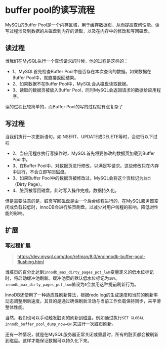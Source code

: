 # buffer pool的读写流程

MySQL的Buffer Pool是一个内存区域，用于缓存数据页，从而提高查询性能。读写过程涉及到数据的从磁盘到内存的读取，以及在内存中的修改和写回磁盘。

## 读过程

当我们在MySQL执行一个查询请求的时候，他的过程是这样的：

- 1、MySQL首先检查Buffer Pool中是否存在本次查询的数据。如果数据在Buffer Pool中，就直接返回结果。
- 2、如果数据不在Buffer Pool中，MySQL会从磁盘读取数据。
- 3、读取的数据页被放入Buffer Pool，同时MySQL会返回请求的数据给应用程序。

读的过程比较简单的，而Buffer Pool的写的过程就有点复杂了

## 写过程

当我们执行一次更新语句，如INSERT、UPDATE或DELETE等时，会进行以下过程

- 2、当应用程序执行写操作时，MySQL首先将要修改的数据页加载到Buffer Pool中。
- 3、在Buffer Pool中，对数据页进行修改，以满足写请求。这些修改只在内存中进行，不会立即写回磁盘。
- 3、如果Buffer Pool中的数据页被修改过，MySQL会将这个页标记为`脏页`（Dirty Page）。
- 4、脏页被写回磁盘，此时写入操作完成，数据持久化。

但是需要注意的是，脏页写回磁盘是由一个后台线程进行的，在MySQL服务器空闲或负载较低时，InnoDB会进行脏页刷盘，以减少对用户线程的影响，降低对性能的影响。


## 扩展

### 写过程扩展

> https://dev.mysql.com/doc/refman/8.0/en/innodb-buffer-pool-flushing.html

当脏页的百分比达到`innodb_max_dirty_pages_pct_lwm`变量定义的低水位标记时，将启动缓冲池刷新。缓冲池页的默认低水位标记为`10%`。`innodb_max_dirty_pages_pct_lwm`值设为`0`会禁用这种提前刷新行为。

InnoDB还使用了一种适应性刷新算法，根据redo log的生成速度和当前的刷新率动态调整刷新速度。其目的是通过确保刷新活动与当前工作负载保持同步，来平滑整体性能。

当然，我们也可以手动触发脏页的刷新到磁盘，例如通过执行`SET GLOBAL innodb_buffer_pool_dump_now=ON` 来进行一次脏页刷新。

还有一种情况，就是在MySQL服务器正常关闭或重启时，所有的脏页都会被刷新到磁盘。这样才能保证数据可以持久化下来。